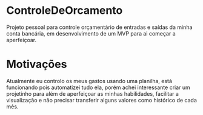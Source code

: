 # ControleDeOrcamento
Projeto pessoal para controle orçamentário de entradas e saídas da minha conta bancária, em desenvolvimento de um MVP para ai começar a aperfeiçoar.

# Motivações

Atualmente eu controlo os meus gastos usando uma planilha, está funcionando pois automatizei tudo ela, porém achei interessante criar um projetinho para além de aperfeiçoar as minhas habilidades, facilitar a visualização e não precisar transferir alguns valores como histórico de cada mês.

